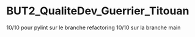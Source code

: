 # BUT2_QualiteDev_Guerrier_Titouan
10/10 pour pylint sur le branche refactoring
10/10 sur la branche main